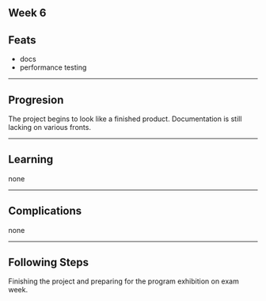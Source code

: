 Week 6
---

## Feats

- docs
- performance testing

---

## Progresion

The project begins to look like a finished product. Documentation is still lacking on various fronts.

---

## Learning

none

---

## Complications

none

---

## Following Steps

Finishing the project and preparing for the program exhibition on exam week.
